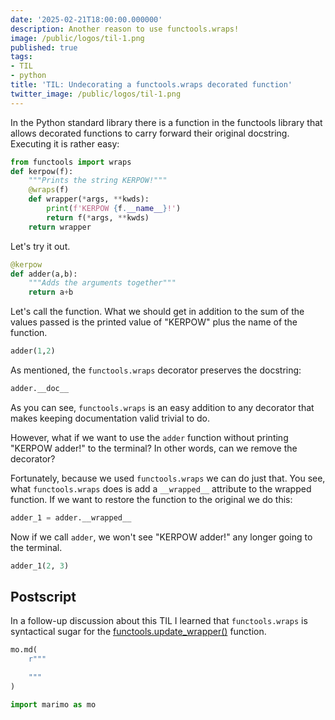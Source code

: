 ```yaml
---
date: '2025-02-21T18:00:00.000000'
description: Another reason to use functools.wraps!
image: /public/logos/til-1.png
published: true
tags:
- TIL
- python
title: 'TIL: Undecorating a functools.wraps decorated function'
twitter_image: /public/logos/til-1.png
---
```


In the Python standard library there is a function in the functools library that allows decorated functions to carry forward their original docstring. Executing it is rather easy:

```python {.marimo}
from functools import wraps
def kerpow(f):
    """Prints the string KERPOW!"""
    @wraps(f)
    def wrapper(*args, **kwds):
        print(f'KERPOW {f.__name__}!')
        return f(*args, **kwds)
    return wrapper
```

Let's try it out.

```python {.marimo}
@kerpow
def adder(a,b):
    """Adds the arguments together"""
    return a+b
```

Let's call the function. What we should get in addition to the sum of the values passed is the printed value of "KERPOW" plus the name of the function.

```python {.marimo}
adder(1,2)
```

As mentioned, the `functools.wraps` decorator preserves the docstring:

```python {.marimo}
adder.__doc__
```

As you can see, `functools.wraps` is an easy addition to any decorator that makes keeping documentation valid trivial to do.

However, what if we want to use the `adder` function without printing "KERPOW adder!" to the terminal? In other words, can we remove the decorator?

Fortunately, because we used `functools.wraps` we can do just that. You see, what `functools.wraps` does is add a `__wrapped__` attribute to the wrapped function. If we want to restore the function to the original we do this:

```python {.marimo}
adder_1 = adder.__wrapped__
```

Now if we call `adder`, we won't see "KERPOW adder!" any longer going to the terminal.

```python {.marimo}
adder_1(2, 3)
```

## Postscript

In a follow-up discussion about this TIL I learned that `functools.wraps` is syntactical sugar for the [functools.update_wrapper()](https://docs.python.org/3/library/functools.html#functools.update_wrapper) function.

```python {.marimo hide_code="true"}
mo.md(
    r"""

    """
)
```

```python {.marimo}
import marimo as mo
```
